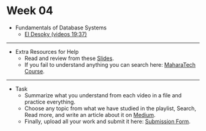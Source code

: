 # Week 04
   - Fundamentals of Database Systems
      - [El Desoky (videos 19:37)](https://www.youtube.com/playlist?list=PL37D52B7714788190)
---
   - Extra Resources for Help
     - Read and review from these [Slides](https://drive.google.com/drive/folders/1zIO5fsdij-1afPkfSJQzTIw8f9SFF8s6?usp=drive_link).
     - If you fail to understand anything you can search here: [MaharaTech Course](https://maharatech.gov.eg/course/view.php?id=740).
---
- Task
    - Summarize what you understand from each video in a file and practice everything.
    - Choose any topic from what we have studied in the playlist, Search, Read more, and write an article about it on [Medium](https://medium.com/). 
    - Finally, upload all your work and submit it here: [Submission Form](https://forms.gle/e4ifXbBXaYkpbFkw6).
